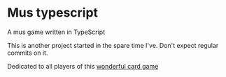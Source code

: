 # Mus typescript
A mus game written in TypeScript

This is another project started in the spare time I've. Don't expect regular commits on it.

Dedicated to all players of this [wonderful card game](http://en.wikipedia.org/wiki/Mus_%28card_game%29)  
